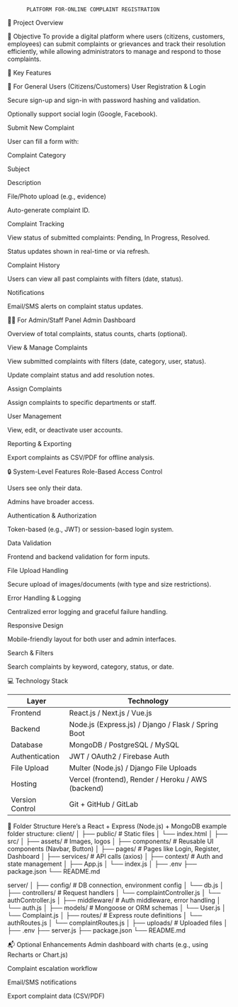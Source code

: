 

          PLATFORM FOR-ONLINE COMPLAINT REGISTRATION


📝 Project Overview

🎯 Objective
To provide a digital platform where users (citizens, customers, employees) can submit complaints or grievances and track their resolution efficiently, while allowing administrators to manage and respond to those complaints.

🔑 Key Features

👤 For General Users (Citizens/Customers)
User Registration & Login

Secure sign-up and sign-in with password hashing and validation.

Optionally support social login (Google, Facebook).

Submit New Complaint

User can fill a form with:

Complaint Category

Subject

Description

File/Photo upload (e.g., evidence)

Auto-generate complaint ID.

Complaint Tracking

View status of submitted complaints: Pending, In Progress, Resolved.

Status updates shown in real-time or via refresh.

Complaint History

Users can view all past complaints with filters (date, status).

Notifications

Email/SMS alerts on complaint status updates.

🧑‍💼 For Admin/Staff Panel
Admin Dashboard

Overview of total complaints, status counts, charts (optional).

View & Manage Complaints

View submitted complaints with filters (date, category, user, status).

Update complaint status and add resolution notes.

Assign Complaints

Assign complaints to specific departments or staff.

User Management

View, edit, or deactivate user accounts.

Reporting & Exporting

Export complaints as CSV/PDF for offline analysis.

🔒 System-Level Features
Role-Based Access Control

Users see only their data.

Admins have broader access.

Authentication & Authorization

Token-based (e.g., JWT) or session-based login system.

Data Validation

Frontend and backend validation for form inputs.

File Upload Handling

Secure upload of images/documents (with type and size restrictions).

Error Handling & Logging

Centralized error logging and graceful failure handling.

Responsive Design

Mobile-friendly layout for both user and admin interfaces.

Search & Filters

Search complaints by keyword, category, status, or date.


💻 Technology Stack


| Layer           | Technology                                          |
| --------------- | --------------------------------------------------- |
| Frontend        | React.js / Next.js / Vue.js                         |
| Backend         | Node.js (Express.js) / Django / Flask / Spring Boot |
| Database        | MongoDB / PostgreSQL / MySQL                        |
| Authentication  | JWT / OAuth2 / Firebase Auth                        |
| File Upload     | Multer (Node.js) / Django File Uploads              |
| Hosting         | Vercel (frontend), Render / Heroku / AWS (backend)  |
| Version Control | Git + GitHub / GitLab                               |

📁 Folder Structure
Here’s a React + Express (Node.js) + MongoDB example folder structure:
client/
│
├── public/                     # Static files
│   └── index.html
│
├── src/
│   ├── assets/                 # Images, logos
│   ├── components/            # Reusable UI components (Navbar, Button)
│   ├── pages/                 # Pages like Login, Register, Dashboard
│   ├── services/              # API calls (axios)
│   ├── context/               # Auth and state management
│   ├── App.js
│   └── index.js
│
├── .env
├── package.json
└── README.md


server/
│
├── config/                    # DB connection, environment config
│   └── db.js
│
├── controllers/              # Request handlers
│   └── complaintController.js
│   └── authController.js
│
├── middleware/               # Auth middleware, error handling
│   └── auth.js
│
├── models/                   # Mongoose or ORM schemas
│   └── User.js
│   └── Complaint.js
│
├── routes/                   # Express route definitions
│   └── authRoutes.js
│   └── complaintRoutes.js
│
├── uploads/                  # Uploaded files
│
├── .env
├── server.js
├── package.json
└── README.md

📬 Optional Enhancements
Admin dashboard with charts (e.g., using Recharts or Chart.js)

Complaint escalation workflow

Email/SMS notifications

Export complaint data (CSV/PDF)

